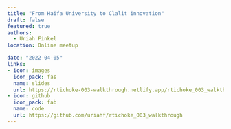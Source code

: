 ```yaml
---
title: "From Haifa University to Clalit innovation"
draft: false
featured: true
authors: 
  - Uriah Finkel
location: Online meetup

date: "2022-04-05"
links:
- icon: images
  icon_pack: fas
  name: slides
  url: https://rtichoke-003-walkthrough.netlify.app/rtichoke_003_walkthrough.html#1
- icon: github
  icon_pack: fab
  name: code
  url: https://github.com/uriahf/rtichoke_003_walkthrough
---
```

